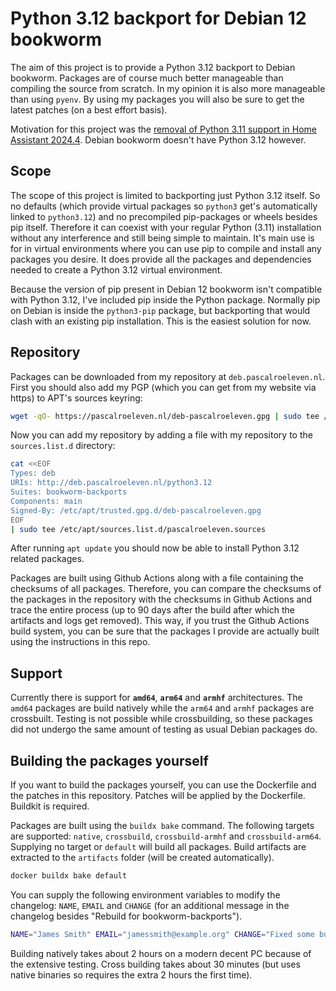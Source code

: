 # Python 3.12 backport for Debian 12 bookworm
The aim of this project is to provide a Python 3.12 backport to Debian bookworm. Packages are of course much better manageable than compiling the source from scratch. In my opinion it is also more manageable than using `pyenv`. By using my packages you will also be sure to get the latest patches (on a best effort basis).

Motivation for this project was the [removal of Python 3.11 support in Home Assistant 2024.4](https://github.com/home-assistant/core/pull/108160). Debian bookworm doesn't have Python 3.12 however.

## Scope
The scope of this project is limited to backporting just Python 3.12 itself. So no defaults (which provide virtual packages so `python3` get's automatically linked to `python3.12`) and no precompiled pip-packages or wheels besides pip itself. Therefore it can coexist with your regular Python (3.11) installation without any interference and still being simple to maintain. It's main use is for in virtual environments where you can use pip to compile and install any packages you desire. It does provide all the packages and dependencies needed to create a Python 3.12 virtual environment.

Because the version of pip present in Debian 12 bookworm isn't compatible with Python 3.12, I've included pip inside the Python package. Normally pip on Debian is inside the `python3-pip` package, but backporting that would clash with an existing pip installation. This is the easiest solution for now.

## Repository
Packages can be downloaded from my repository at `deb.pascalroeleven.nl`. First you should also add my PGP (which you can get from my website via https) to APT's sources keyring:
```sh
wget -qO- https://pascalroeleven.nl/deb-pascalroeleven.gpg | sudo tee /etc/apt/trusted.gpg.d/deb-pascalroeleven.gpg
```

Now you can add my repository by adding a file with my repository to the `sources.list.d` directory:
```sh
cat <<EOF
Types: deb
URIs: http://deb.pascalroeleven.nl/python3.12
Suites: bookworm-backports
Components: main
Signed-By: /etc/apt/trusted.gpg.d/deb-pascalroeleven.gpg
EOF
| sudo tee /etc/apt/sources.list.d/pascalroeleven.sources
```

After running `apt update` you should now be able to install Python 3.12 related packages.

Packages are built using Github Actions along with a file containing the checksums of all packages. Therefore, you can compare the checksums of the packages in the repository with the checksums in Github Actions and trace the entire process (up to 90 days after the build after which the artifacts and logs get removed). This way, if you trust the Github Actions build system, you can be sure that the packages I provide are actually built using the instructions in this repo.

## Support
Currently there is support for **`amd64`**, **`arm64`** and **`armhf`** architectures. The `amd64` packages are build natively while the `arm64` and `armhf` packages are crossbuilt. Testing is not possible while crossbuilding, so these packages did not undergo the same amount of testing as usual Debian packages do.

## Building the packages yourself
If you want to build the packages yourself, you can use the Dockerfile and the patches in this repository. Patches will be applied by the Dockerfile. Buildkit is required.

Packages are built using the `buildx bake` command. The following targets are supported: `native`, `crossbuild`, `crossbuild-armhf` and `crossbuild-arm64`. Supplying no target or `default` will build all packages. Build artifacts are extracted to the `artifacts` folder (will be created automatically).

```sh
docker buildx bake default
```

You can supply the following environment variables to modify the changelog: `NAME`, `EMAIL` and `CHANGE` (for an additional message in the changelog besides "Rebuild for bookworm-backports").

```sh
NAME="James Smith" EMAIL="jamessmith@example.org" CHANGE="Fixed some bug somewhere" docker buildx bake default
```

Building natively takes about 2 hours on a modern decent PC because of the extensive testing. Cross building takes about 30 minutes (but uses native binaries so requires the extra 2 hours the first time).